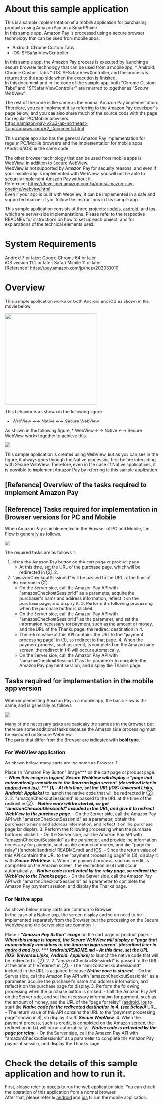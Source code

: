 # About this sample application
This is a sample implementation of a mobile application for purchasing products using Amazon Pay on a SmartPhone.  
In this sample app, Amazon Pay is processed using a secure browser technology that can be used from mobile apps.  
  * Android: Chrome Custom Tabs  
  * iOS: SFSafariViewController  

In this sample app, the Amazon Pay process is executed by launching a secure browser technology that can be used from a mobile app, * Android: Chrome Custom Tabs * iOS: SFSafariViewController, and the process is returned to the app side when the execution is finished.  
In this document and in the code of the sample app, both "Chrome Custom Tabs" and "SFSafariViewController" are referred to together as "*Secure WebView*".  

The rest of the code is the same as the normal Amazon Pay implementation.  
Therefore, you can implement it by referring to the Amazon Pay developer's page below, and you can also share much of the source code with the page for regular PC/Mobile browsers.  
https://amazon-pay-v2.s3-ap-northeast-1.amazonaws.com/V2_Documents.html  

This sample app also has the general Amazon Pay implementation for regular PC/Mobile browsers and the implementation for mobile apps (Android/iOS) in the same code.

The other browser technology that can be used from mobile apps is WebView, in addition to Secure WebView.  
WebView is not supported by Amazon Pay for security reasons, and even if your mobile app is implemented with WebView, you will not be able to securely implement Amazon Pay without it.  
Reference: https://developer.amazon.com/ja/docs/amazon-pay-onetime/webview.html  
Even if your app is built with WebView, it can be implemented in a safe and supported manner if you follow the instructions in this sample app.  

This sample application consists of three projects: [nodejs](nodejs/README.md), [android](android/README.md), and [ios](ios/README.md), which are server-side implementations. Please refer to the respective READMEs for instructions on how to set up each project, and for explanations of the technical elements used.  

# System Requirements
Android 7 or later: Google Chrome 64 or later  
iOS version 11.2 or later: Safari Mobile 11 or later  
[Reference] https://pay.amazon.com/jp/help/202030010

# Overview
This sample application works on both Android and iOS as shown in the movie below.

<img src="android/docimg/android-movie.gif" width="300">  

This behavior is as shown in the following figure  

* WebView ←→ Native ←→ Secure WebView  

As shown in the following figure, * WebView ←→ Native ←→ Secure WebView works together to achieve this.

![](nodejs/docimg/flow.png)

This sample application is created using WebView, but as you can see in the figure, it always goes through the Native processing first before interacting with Secure WebView.
Therefore, even in the case of Native applications, it is possible to implement Amazon Pay by referring to this sample application.  

## [Reference] Overview of the tasks required to implement Amazon Pay
## [Reference] Tasks required for implementation in Browser versions for PC and Mobile
When Amazon Pay is implemented in the Browser of PC and Mobile, the Flow is generally as follows.  

![](nodejs/docimg/browser-flow.png)  

The required tasks are as follows: 1.  

1. place the Amazon Pay button on the cart page or product page.
    - At this time, set the URL of the purchase page, which will be redirected in ②. 2.
2. "amazonCheckoutSessionId" will be passed to the URL at the time of the redirect in ②.
    - On the Server side, call the Amazon Pay API with "amazonCheckoutSessionId" as a parameter, acquire the purchaser's name and address information, reflect it on the purchase page, and display it. 3.
Perform the following processing when the purchase button is clicked.
    - On the Server side, call the Amazon Pay API with "amazonCheckoutSessionId" as the parameter, and set the information necessary for payment, such as the amount of money, and the URL of the Thanks page, the redirect destination in 4.
    - The return value of this API contains the URL to the "payment processing page" in (3), so redirect to that page. 4.
When the payment process, such as credit, is completed on the Amazon side screen, the redirect in (4) will occur automatically.
    - On the Server side, call the Amazon Pay API with "amazonCheckoutSessionId" as the parameter to complete the Amazon Pay payment session, and display the Thanks page.

## Tasks required for implementation in the mobile app version
When implementing Amazon Pay in a mobile app, the basic Flow is the same, and is generally as follows.  

![](nodejs/docimg/app-flow.png)  

Many of the necessary tasks are basically the same as in the Browser, but there are some additional tasks because the Amazon side processing must be executed on Secure WebView.  
The parts that differ from the Browser are indicated with **bold type**.  

### For WebView application
As shown below, many parts are the same as Browser. 1.

Place an "Amazon Pay Button" image*** on the cart page or product page.
    - ***When this image is tapped, Secure WebView will display a "page that automatically transitions to the Amazon login screen" (described later in [android](android/README.md) and [ios](ios/README.md)). *** (1)
    - At this time, set the URL (iOS: Universal Links, Android: Applinks)*** to launch the native code that will be redirected in ②. 2.
2. "amazonCheckoutSessionId" is passed to the URL at the time of the redirect in ②.
    - ***Native code will be started, so get "amazonCheckoutSessionId" included in the URL, and give it to redirect WebView to the purchase page***.
    - On the Server side, call the Amazon Pay API with "amazonCheckoutSessionId" as a parameter, obtain the purchaser's name and address information, and reflect it on the purchase page for display. 3.
Perform the following processing when the purchase button is clicked.
    - On the Server side, call the Amazon Pay API with "amazonCheckoutSessionId" as the parameter, and provide the information necessary for payment, such as the amount of money, and the "page for relay" ([android](android/ README.md) and [IOS](IOS/README.md).
    - Since the return value of this API contains the URL to the "payment processing page" in (3), display it with ***Secure WebView***. 4.
When the payment process, such as credit, is completed on the Amazon screen, the redirection in (4) will occur automatically.
    - ***Native code is activated by the relay page, so redirect the WebView to the Thanks page***.
    - On the Server side, call the Amazon Pay API with "amazonCheckoutSessionId" as a parameter to complete the Amazon Pay payment session, and display the Thanks page.

### For Native apps
As shown below, many parts are common to Browser.  
In the case of a Native app, the screen display and so on need to be implemented separately from the Browser, but the processing on the Secure WebView and the Server side are common. 1.  

Place a ***"Amazon Pay Button" image*** on the cart page or product page.
    - ***When this image is tapped, the Secure WebView will display a "page that automatically transitions to the Amazon login screen" (described later in [android](android/README.md) and [ios](ios/README.md)). *** [android/README.md
    - At this time, set the URL (iOS: Universal Links, Android: Applinks)*** to launch the native code that will be redirected in ②. 2.
2. "amazonCheckoutSessionId" is passed to the URL at the time of the redirect in ②.
    - The "amazonCheckoutSessionId" included in the URL is acquired because ***Native code is started***.
    - On the Server side, call the Amazon Pay API with "amazonCheckoutSessionId" as a parameter, acquire the purchaser's name and address information, and reflect it on the purchase page for display. 3.
Perform the following processing when the purchase button is clicked.
    - Call the Amazon Pay API on the Server side, and set the necessary information for payment, such as the amount of money, and the URL of the "page for relay" ([android](android/README.md), [ios](ios/README.md) to start the ***Native code for the redirected destination in 4. (see below))*** URL.
    - The return value of this API contains the URL to the "payment processing page" shown in 3), so display it with ***Secure WebView***. 4.
When the payment process, such as credit, is completed on the Amazon screen, the redirection in (4) will occur automatically.
    - ***Native code is activated by the page for relay***.
    - On the Server side, call the Amazon Pay API with "amazonCheckoutSessionId" as a parameter to complete the Amazon Pay payment session, and display the Thanks page.

# Check the details of this sample application and how to run it.
First, please refer to [nodejs](nodejs/README.md) to run the web application side. You can check the operation of this application from a normal browser.  
After that, please refer to [android](android/README.md) and [ios](ios/README.md) to run the mobile application.  
